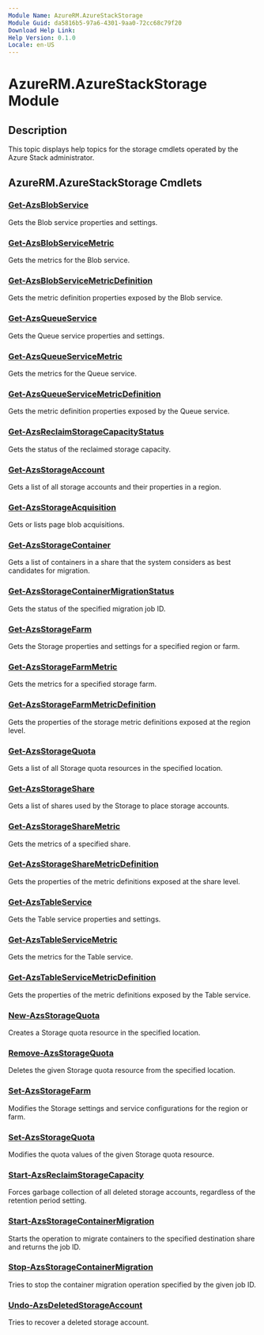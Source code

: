 ```yaml
---
Module Name: AzureRM.AzureStackStorage
Module Guid: da5816b5-97a6-4301-9aa0-72cc68c79f20
Download Help Link: 
Help Version: 0.1.0
Locale: en-US
---
```


# AzureRM.AzureStackStorage Module
## Description
This topic displays help topics for the storage cmdlets operated by the Azure Stack administrator.

## AzureRM.AzureStackStorage Cmdlets
### [Get-AzsBlobService](Get-AzsBlobService.md)
Gets the Blob service properties and settings.

### [Get-AzsBlobServiceMetric](Get-AzsBlobServiceMetric.md)
Gets the metrics for the Blob service.

### [Get-AzsBlobServiceMetricDefinition](Get-AzsBlobServiceMetricDefinition.md)
Gets the metric definition properties exposed by the Blob service.

### [Get-AzsQueueService](Get-AzsQueueService.md)
Gets the Queue service properties and settings.

### [Get-AzsQueueServiceMetric](Get-AzsQueueServiceMetric.md)
Gets the metrics for the Queue service.

### [Get-AzsQueueServiceMetricDefinition](Get-AzsQueueServiceMetricDefinition.md)
Gets the metric definition properties exposed by the Queue service.

### [Get-AzsReclaimStorageCapacityStatus](Get-AzsReclaimStorageCapacityStatus.md)
Gets the status of the reclaimed storage capacity. 

### [Get-AzsStorageAccount](Get-AzsStorageAccount.md)
Gets a list of all storage accounts and their properties in a region.

### [Get-AzsStorageAcquisition](Get-AzsStorageAcquisition.md)
Gets or lists page blob acquisitions.

### [Get-AzsStorageContainer](Get-AzsStorageContainer.md)
Gets a list of containers in a share that the system considers as best candidates for migration.

### [Get-AzsStorageContainerMigrationStatus](Get-AzsStorageContainerMigrationStatus.md)
Gets the status of the specified migration job ID. 

### [Get-AzsStorageFarm](Get-AzsStorageFarm.md)
Gets the Storage properties and settings for a specified region or farm.

### [Get-AzsStorageFarmMetric](Get-AzsStorageFarmMetric.md)
Gets the metrics for a specified storage farm.

### [Get-AzsStorageFarmMetricDefinition](Get-AzsStorageFarmMetricDefinition.md)
Gets the properties of the storage metric definitions exposed at the region level.

### [Get-AzsStorageQuota](Get-AzsStorageQuota.md)
Gets a list of all Storage quota resources in the specified location.

### [Get-AzsStorageShare](Get-AzsStorageShare.md)
Gets a list of shares used by the Storage to place storage accounts.

### [Get-AzsStorageShareMetric](Get-AzsStorageShareMetric.md)
Gets the metrics of a specified share.

### [Get-AzsStorageShareMetricDefinition](Get-AzsStorageShareMetricDefinition.md)
Gets the properties of the metric definitions exposed at the share level.

### [Get-AzsTableService](Get-AzsTableService.md)
Gets the Table service properties and settings.

### [Get-AzsTableServiceMetric](Get-AzsTableServiceMetric.md)
Gets the metrics for the Table service.

### [Get-AzsTableServiceMetricDefinition](Get-AzsTableServiceMetricDefinition.md)
Gets the properties of the metric definitions exposed by the Table service.

### [New-AzsStorageQuota](New-AzsStorageQuota.md)
Creates a Storage quota resource in the specified location.

### [Remove-AzsStorageQuota](Remove-AzsStorageQuota.md)
Deletes the given Storage quota resource from the specified location.

### [Set-AzsStorageFarm](Set-AzsStorageFarm.md)
Modifies the Storage settings and service configurations for the region or farm.

### [Set-AzsStorageQuota](Set-AzsStorageQuota.md)
Modifies the quota values of the given Storage quota resource.

### [Start-AzsReclaimStorageCapacity](Start-AzsReclaimStorageCapacity.md)
Forces garbage collection of all deleted storage accounts, regardless of the retention period setting. 

### [Start-AzsStorageContainerMigration](Start-AzsStorageContainerMigration.md)
Starts the operation to migrate containers to the specified destination share and returns the job ID.

### [Stop-AzsStorageContainerMigration](Stop-AzsStorageContainerMigration.md)
Tries to stop the container migration operation specified by the given job ID.

### [Undo-AzsDeletedStorageAccount](Undo-AzsDeletedStorageAccount.md)
Tries to recover a deleted storage account.

